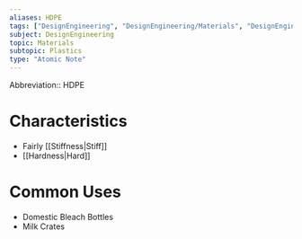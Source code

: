 ```yaml
---
aliases: HDPE
tags: ["DesignEngineering", "DesignEngineering/Materials", "DesignEngineering/Materials/Plastics", "DesignEngineering/Materials/Plastics/Materials"]
subject: DesignEngineering
topic: Materials
subtopic: Plastics
type: "Atomic Note"
---
```


Abbreviation:: HDPE

# Characteristics
 - Fairly [[Stiffness|Stiff]]
 - [[Hardness|Hard]]

# Common Uses
 - Domestic Bleach Bottles
 - Milk Crates